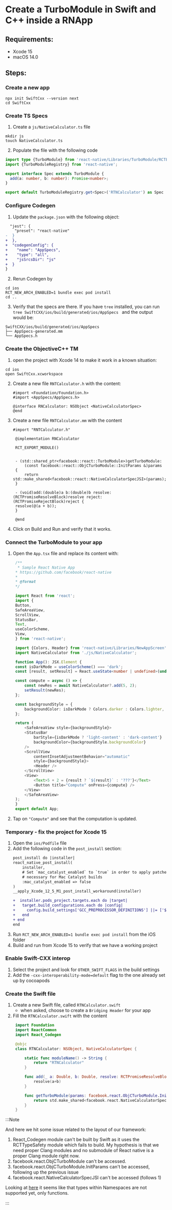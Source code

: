 # Create a TurboModule in Swift and C++ inside a RNApp

## Requirements:
- Xcode 15
- macOS 14.0


## Steps:

### Create a new app

```
npx init SwiftCxx --version next
cd SwiftCxx
```

### Create TS Specs

1. Create a `js/NativeCalculator.ts` file
```
mkdir js
touch NativeCalculator.ts
```

2. Populate the file with the following code
```ts
import type {TurboModule} from 'react-native/Libraries/TurboModule/RCTExport';
import {TurboModuleRegistry} from 'react-native';

export interface Spec extends TurboModule {
  add(a: number, b: number): Promise<number>;
}

export default TurboModuleRegistry.get<Spec>('RTNCalculator') as Spec | null;
```

### Configure Codegen

1. Update the `package.json` with the following object:
```diff
  "jest": {
    "preset": "react-native"
-  }
+  },
+  "codegenConfig": {
+    "name": "AppSpecs",
+    "type": "all",
+    "jsSrcsDir": "js"
+  }
}
```

2. Rerun Codegen by

```
cd ios
RCT_NEW_ARCH_ENABLED=1 bundle exec pod install
cd ..
```

3. Verify that the specs are there. If you have `tree` installed, you can run `tree SwiftCXX/ios/build/generated/ios/AppSpecs ` and the output would be:
```
SwiftCXX/ios/build/generated/ios/AppSpecs
├── AppSpecs-generated.mm
└── AppSpecs.h
```

### Create the ObjectiveC++ TM

1. open the project with Xcode 14 to make it work in a known situation:
  ```
  cd ios
  open SwiftCxx.xcworkspace
  ```
2. Create a new file `RNTCalculator.h` with the content:
    ```objc
    #import <Foundation/Foundation.h>
    #import <AppSpecs/AppSpecs.h>

    @interface RNCalculator: NSObject <NativeCalculatorSpec>
    @end
    ```

3. Create a new file `RNTCalculator.mm` with the content
   ```objc
   #import "RNTCalculator.h"

    @implementation RNCalculator

    RCT_EXPORT_MODULE()


    - (std::shared_ptr<facebook::react::TurboModule>)getTurboModule:
        (const facebook::react::ObjCTurboModule::InitParams &)params
    {
        return std::make_shared<facebook::react::NativeCalculatorSpecJSI>(params);
    }

    - (void)add:(double)a b:(double)b resolve:(RCTPromiseResolveBlock)resolve reject:(RCTPromiseRejectBlock)reject {
    resolve(@(a + b));
    }

    @end
    ```

4. Click on Build and Run and verify that it works.

### Connect the TurboModule to your app

1. Open the `App.tsx` file and replace its content with:
   ```ts
    /**
     * Sample React Native App
    * https://github.com/facebook/react-native
    *
    * @format
    */

    import React from 'react';
    import {
    Button,
    SafeAreaView,
    ScrollView,
    StatusBar,
    Text,
    useColorScheme,
    View,
    } from 'react-native';

    import {Colors, Header} from 'react-native/Libraries/NewAppScreen';
    import NativeCalculator from './js/NativeCalculator';

    function App(): JSX.Element {
    const isDarkMode = useColorScheme() === 'dark';
    const [result, setResult] = React.useState<number | undefined>(undefined);

    const compute = async () => {
        const newRes = await NativeCalculator?.add(5, 2);
        setResult(newRes);
    };

    const backgroundStyle = {
        backgroundColor: isDarkMode ? Colors.darker : Colors.lighter,
    };

    return (
        <SafeAreaView style={backgroundStyle}>
        <StatusBar
            barStyle={isDarkMode ? 'light-content' : 'dark-content'}
            backgroundColor={backgroundStyle.backgroundColor}
        />
        <ScrollView
            contentInsetAdjustmentBehavior="automatic"
            style={backgroundStyle}>
            <Header />
        </ScrollView>
        <View>
            <Text>5 + 2 = {result ? `${result}` : '???'}</Text>
            <Button title="Compute" onPress={compute} />
        </View>
        </SafeAreaView>
    );
    }
    export default App;
   ```

2. Tap on `"Compute"` and see that the computation is updated.

### Temporary - fix the project for Xcode 15

1. Open the `ios/Podfile` file
2. Add the following code in the `post_install` section:
    ```diff
    post_install do |installer|
    react_native_post_install(
        installer,
        # Set `mac_catalyst_enabled` to `true` in order to apply patches
        # necessary for Mac Catalyst builds
        :mac_catalyst_enabled => false
    )
    __apply_Xcode_12_5_M1_post_install_workaround(installer)

    +  installer.pods_project.targets.each do |target|
    +   target.build_configurations.each do |config|
    +     config.build_settings['GCC_PREPROCESSOR_DEFINITIONS'] ||= ['$(inherited)', '_LIBCPP_ENABLE_CXX17_REMOVED_UNARY_BINARY_FUNCTION']
    +   end
    + end
    end
    ```
3. Run `RCT_NEW_ARCH_ENABLED=1 bundle exec pod install` from the iOS folder
4. Build and run from Xcode 15 to verify that we have a working project

### Enable Swift-CXX interop

1. Select the project and look for `OTHER_SWIFT_FLAGS` in the build settings
2. Add the `-cxx-interoperability-mode=default` flag to the one already set up by cocoapods

### Create the Swift file

1. Create a new Swift file, called `RTNCalculator.swift`
    - when asked, choose to create a `Bridging Header` for your app
2. Fill the `RTNCalculator.swift` with the content
   ```swift
    import Foundation
    import ReactCommon
    import React_Codegen

    @objc
    class RTNCalculator: NSObject, NativeCalculatorSpec {

        static func moduleName() -> String {
            return "RTNCalculator"
        }

        func add(_ a: Double, b: Double, resolve: RCTPromiseResolveBlock!, reject: RCTPromiseRejectBlock!) {
            resolve(a+b)
        }

        func getTurboModule(params: facebook.react.ObjCTurboModule.InitParams) -> std.shared_ptr<facebook.react.TurboModule> {
            return std.make_shared<facebook.react.NativeCalculatorSpecJSI>(params);
        }
    }
   ```

:::Note

And here we hit some issue related to the layout of our framework:
1. React_Codegen module can't be built by Swift as it uses the RCTTypeSafety module which fails to build. My hypothesis is that we need proper Clang modules and no submodule of React native is a proper Clang module right now.
2. facebook.react.ObjCTurboModule can't be accessed.
3. facebook.react.ObjCTurboModule.InitParams can't be accessed, following up the previous issue
4. facebook.react.NativeCalculatorSpecJSI can't be accessed (follows 1)

Looking at [here](https://www.swift.org/documentation/cxx-interop/status/) it seems like that types within Namespaces are not supported yet, only functions.

:::
